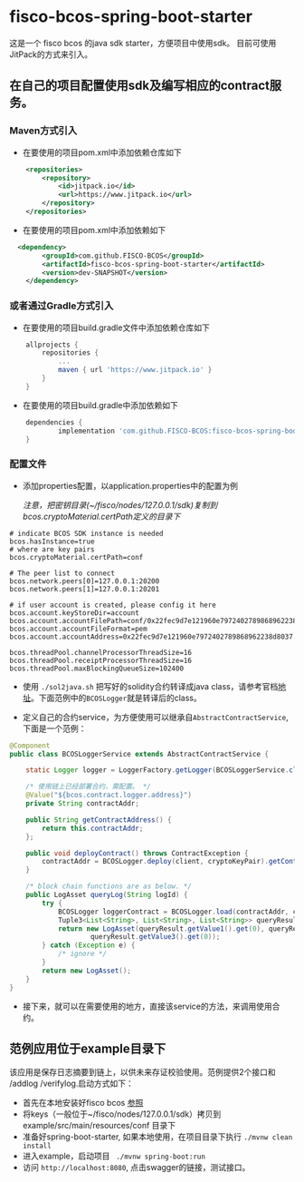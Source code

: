 # fisco-bcos-spring-boot-starter

这是一个 fisco bcos 的java sdk starter，方便项目中使用sdk。
目前可使用JitPack的方式来引入。

## 在自己的项目配置使用sdk及编写相应的contract服务。

### Maven方式引入
- 在要使用的项目pom.xml中添加依赖仓库如下
```xml
    <repositories>
		<repository>
		    <id>jitpack.io</id>
		    <url>https://www.jitpack.io</url>
		</repository>
	</repositories>
```
- 在要使用的项目pom.xml中添加依赖如下
```xml
  <dependency>
	    <groupId>com.github.FISCO-BCOS</groupId>
	    <artifactId>fisco-bcos-spring-boot-starter</artifactId>
	    <version>dev-SNAPSHOT</version>
	</dependency>
```

### 或者通过Gradle方式引入
- 在要使用的项目build.gradle文件中添加依赖仓库如下
```Groovy
    allprojects {
		repositories {
			...
			maven { url 'https://www.jitpack.io' }
		}
	}
```
- 在要使用的项目build.gradle中添加依赖如下
```Groovy
	dependencies {
	        implementation 'com.github.FISCO-BCOS:fisco-bcos-spring-boot-starter:dev-SNAPSHOT'
	}
```

###  配置文件
- 添加properties配置，以application.properties中的配置为例

  *注意，把密钥目录(~/fisco/nodes/127.0.0.1/sdk)复制到bcos.cryptoMaterial.certPath定义的目录下*
```properties
# indicate BCOS SDK instance is needed
bcos.hasInstance=true
# where are key pairs
bcos.cryptoMaterial.certPath=conf

# The peer list to connect
bcos.network.peers[0]=127.0.0.1:20200
bcos.network.peers[1]=127.0.0.1:20201

# if user account is created, please config it here
bcos.account.keyStoreDir=account
bcos.account.accountFilePath=conf/0x22fec9d7e121960e7972402789868962238d8037.pem
bcos.account.accountFileFormat=pem
bcos.account.accountAddress=0x22fec9d7e121960e7972402789868962238d8037

bcos.threadPool.channelProcessorThreadSize=16
bcos.threadPool.receiptProcessorThreadSize=16
bcos.threadPool.maxBlockingQueueSize=102400
```
- 使用 `./sol2java.sh` 把写好的solidity合约转译成java class，请参考官档[地址](https://fisco-bcos-documentation.readthedocs.io/zh_CN/latest/docs/tutorial/sdk_application.html#id6)。下面范例中的`BCOSLogger`就是转译后的class。

- 定义自己的合约service，为方便使用可以继承自`AbstractContractService`,下面是一个范例：
```java
@Component
public class BCOSLoggerService extends AbstractContractService {

    static Logger logger = LoggerFactory.getLogger(BCOSLoggerService.class);

    /* 使用链上已经部署合约，需配置。 */
    @Value("${bcos.contract.logger.address}")
    private String contractAddr;

    public String getContractAddress() {
        return this.contractAddr;
    };

    public void deployContract() throws ContractException {
        contractAddr = BCOSLogger.deploy(client, cryptoKeyPair).getContractAddress();
    }

    /* block chain functions are as below. */
    public LogAsset queryLog(String logId) {
        try {
            BCOSLogger loggerContract = BCOSLogger.load(contractAddr, client, cryptoKeyPair);
            Tuple3<List<String>, List<String>, List<String>> queryResult = loggerContract.query(logId);
            return new LogAsset(queryResult.getValue1().get(0), queryResult.getValue2().get(0),
                    queryResult.getValue3().get(0));
        } catch (Exception e) {
            /* ignore */
        }
        return new LogAsset();
    }
}
```

- 接下来，就可以在需要使用的地方，直接该service的方法，来调用使用合约。

## 范例应用位于example目录下

该应用是保存日志摘要到链上，以供未来存证校验使用。范例提供2个接口和 /addlog /verifylog.启动方式如下：

- 首先在本地安装好fisco bcos [参照](https://fisco-bcos-documentation.readthedocs.io/zh_CN/latest/docs/installation.html)
- 将keys（一般位于~/fisco/nodes/127.0.0.1/sdk）拷贝到 example/src/main/resources/conf 目录下
- 准备好spring-boot-starter, 如果本地使用，在项目目录下执行 `./mvnw clean install`
- 进入example，启动项目 ` ./mvnw spring-boot:run`
- 访问 `http://localhost:8080`, 点击swagger的链接，测试接口。

